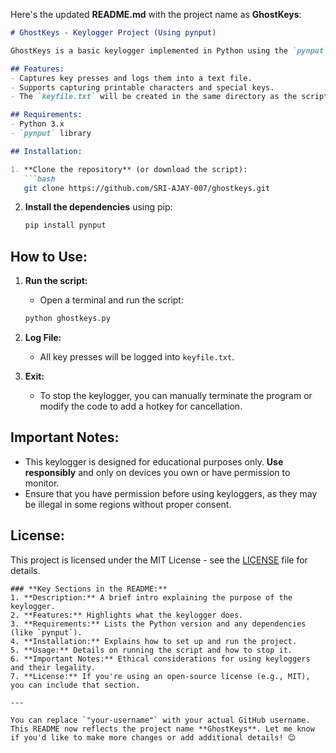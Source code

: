 Here's the updated **README.md** with the project name as **GhostKeys**:

```markdown
# GhostKeys - Keylogger Project (Using pynput)

GhostKeys is a basic keylogger implemented in Python using the `pynput` library. It records the keys pressed by the user and logs them into a file named `keyfile.txt`. The project is for educational purposes only.

## Features:
- Captures key presses and logs them into a text file.
- Supports capturing printable characters and special keys.
- The `keyfile.txt` will be created in the same directory as the script.

## Requirements:
- Python 3.x
- `pynput` library

## Installation:

1. **Clone the repository** (or download the script):
   ```bash
   git clone https://github.com/SRI-AJAY-007/ghostkeys.git
   ```

2. **Install the dependencies** using pip:
   ```bash
   pip install pynput
   ```

## How to Use:

1. **Run the script:**
   - Open a terminal and run the script:
   ```bash
   python ghostkeys.py
   ```

2. **Log File:**
   - All key presses will be logged into `keyfile.txt`.

3. **Exit:**
   - To stop the keylogger, you can manually terminate the program or modify the code to add a hotkey for cancellation.

## Important Notes:
- This keylogger is designed for educational purposes only. **Use responsibly** and only on devices you own or have permission to monitor.
- Ensure that you have permission before using keyloggers, as they may be illegal in some regions without proper consent.

## License:
This project is licensed under the MIT License - see the [LICENSE](LICENSE) file for details.
```
### **Key Sections in the README:**
1. **Description:** A brief intro explaining the purpose of the keylogger.
2. **Features:** Highlights what the keylogger does.
3. **Requirements:** Lists the Python version and any dependencies (like `pynput`).
4. **Installation:** Explains how to set up and run the project.
5. **Usage:** Details on running the script and how to stop it.
6. **Important Notes:** Ethical considerations for using keyloggers and their legality.
7. **License:** If you're using an open-source license (e.g., MIT), you can include that section.

---

You can replace `"your-username"` with your actual GitHub username. This README now reflects the project name **GhostKeys**. Let me know if you'd like to make more changes or add additional details! 😊
